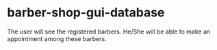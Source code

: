 # barber-shop-gui-database
 The user will see the registered barbers. He/She will be able to make an appointment among these barbers.
